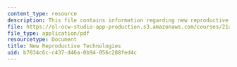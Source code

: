 ```yaml
---
content_type: resource
description: This file contains information regarding new reproductive technologies.
file: https://ol-ocw-studio-app-production.s3.amazonaws.com/courses/21a-215-disease-and-health-culture-society-and-ethics-spring-2012/b7034c6cc437d46a0b94056c288fed4c_MIT21A_215S12_lecture_23.pdf
file_type: application/pdf
resourcetype: Document
title: New Reproductive Technologies
uid: b7034c6c-c437-d46a-0b94-056c288fed4c
---
```

